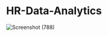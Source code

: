 # HR-Data-Analytics

![Screenshot (788)](https://github.com/devesh905/HR-Data-Analytics-/assets/107157640/08496aaf-df1c-4bcf-901a-2cd869f85420)
